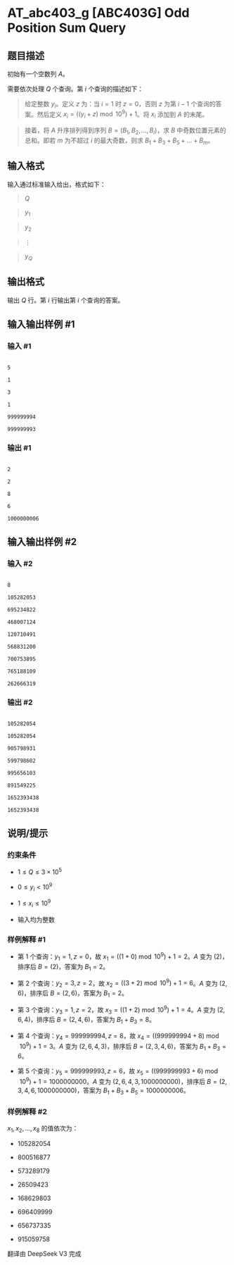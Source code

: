 # AT_abc403_g [ABC403G] Odd Position Sum Query

## 题目描述

[problemUrl]: https://atcoder.jp/contests/abc403/tasks/abc403_g

初始有一个空数列 $A$。

需要依次处理 $Q$ 个查询。第 $i$ 个查询的描述如下：

> 给定整数 $y_i$。定义 $z$ 为：当 $i=1$ 时 $z=0$，否则 $z$ 为第 $i-1$ 个查询的答案。然后定义 $x_i=((y_i+z)\bmod 10^9)+1$。将 $x_i$ 添加到 $A$ 的末尾。
> 
> 接着，将 $A$ 升序排列得到序列 $B=(B_1,B_2,\ldots,B_i)$，求 $B$ 中奇数位置元素的总和。即若 $m$ 为不超过 $i$ 的最大奇数，则求 $B_1+B_3+B_5+\ldots+B_m$。

## 输入格式

输入通过标准输入给出，格式如下：

> $Q$  
> $y_1$  
> $y_2$  
> $\vdots$  
> $y_Q$

## 输出格式

输出 $Q$ 行。第 $i$ 行输出第 $i$ 个查询的答案。

## 输入输出样例 #1

### 输入 #1

```
5
1
3
1
999999994
999999993
```

### 输出 #1

```
2
2
8
6
1000000006
```

## 输入输出样例 #2

### 输入 #2

```
8
105282053
695234822
468007124
120710491
568831200
700753895
765188109
262666319
```

### 输出 #2

```
105282054
105282054
905798931
599798602
995656103
891549225
1652393438
1652393438
```

## 说明/提示

### 约束条件

- $1 \leq Q \leq 3 \times 10^5$
- $0 \leq y_i < 10^9$
- $1 \leq x_i \leq 10^9$
- 输入均为整数

### 样例解释 #1

- 第 1 个查询：$y_1=1,z=0$，故 $x_1=((1+0)\bmod 10^9)+1=2$。$A$ 变为 $(2)$，排序后 $B=(2)$，答案为 $B_1=2$。
- 第 2 个查询：$y_2=3,z=2$，故 $x_2=((3+2)\bmod 10^9)+1=6$。$A$ 变为 $(2,6)$，排序后 $B=(2,6)$，答案为 $B_1=2$。
- 第 3 个查询：$y_3=1,z=2$，故 $x_3=((1+2)\bmod 10^9)+1=4$。$A$ 变为 $(2,6,4)$，排序后 $B=(2,4,6)$，答案为 $B_1+B_3=8$。
- 第 4 个查询：$y_4=999999994,z=8$，故 $x_4=((999999994+8)\bmod 10^9)+1=3$。$A$ 变为 $(2,6,4,3)$，排序后 $B=(2,3,4,6)$，答案为 $B_1+B_3=6$。
- 第 5 个查询：$y_5=999999993,z=6$，故 $x_5=((999999993+6)\bmod 10^9)+1=1000000000$。$A$ 变为 $(2,6,4,3,1000000000)$，排序后 $B=(2,3,4,6,1000000000)$，答案为 $B_1+B_3+B_5=1000000006$。

### 样例解释 #2

$x_1,x_2,\ldots,x_8$ 的值依次为：

- 105282054
- 800516877
- 573289179
- 26509423
- 168629803
- 696409999
- 656737335
- 915059758

翻译由 DeepSeek V3 完成